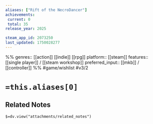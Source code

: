 ```yaml
---
aliases: ["Rift of the NecroDancer"]
achievements:
 current: 0
 total: 35
release_year: 2025

steam_app_id: 2073250
last_updated: 1750028277
---
```

%%
genres:: [[action]] [[indie]] [[rpg]]
platform:: [[steam]]
features:: [[single player]] / [[steam workshop]]
preferred_input:: [[mkb]] / [[controller]]
%%
#game/wishlist
#v3/2

# `=this.aliases[0]`
## Related Notes
`$=dv.view("attachments/related_notes")`